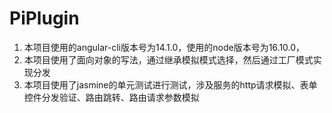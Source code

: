 # PiPlugin

1. 本项目使用的angular-cli版本号为14.1.0，使用的node版本号为16.10.0，
2. 本项目使用了面向对象的写法，通过继承模拟模式选择，然后通过工厂模式实现分发
3. 本项目使用了jasmine的单元测试进行测试，涉及服务的http请求模拟、表单控件分发验证、路由跳转、路由请求参数模拟

